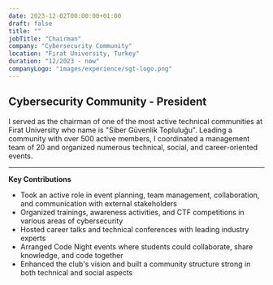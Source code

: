 ```yaml
---
date: 2023-12-02T00:00:00+01:00
draft: false
title: ""
jobTitle: "Chairman"
company: "Cybersecurity Community"
location: "Fırat University, Turkey"
duration: "12/2023 - now"
companyLogo: "images/experience/sgt-logo.png"
---
```


## Cybersecurity Community - President
I served as the chairman of one of the most active technical communities at Firat University who name is "Siber Güvenlik Topluluğu". Leading a community with over 500 active members, I coordinated a management team of 20 and organized numerous technical, social, and career-oriented events.

---

**Key Contributions**
- Took an active role in event planning, team management, collaboration, and communication with external stakeholders  
- Organized trainings, awareness activities, and CTF competitions in various areas of cybersecurity  
- Hosted career talks and technical conferences with leading industry experts  
- Arranged Code Night events where students could collaborate, share knowledge, and code together  
- Enhanced the club's vision and built a community structure strong in both technical and social aspects